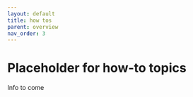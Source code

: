 ```yaml
---
layout: default
title: how tos
parent: overview
nav_order: 3
---
```


# Placeholder for how-to topics

Info to come
